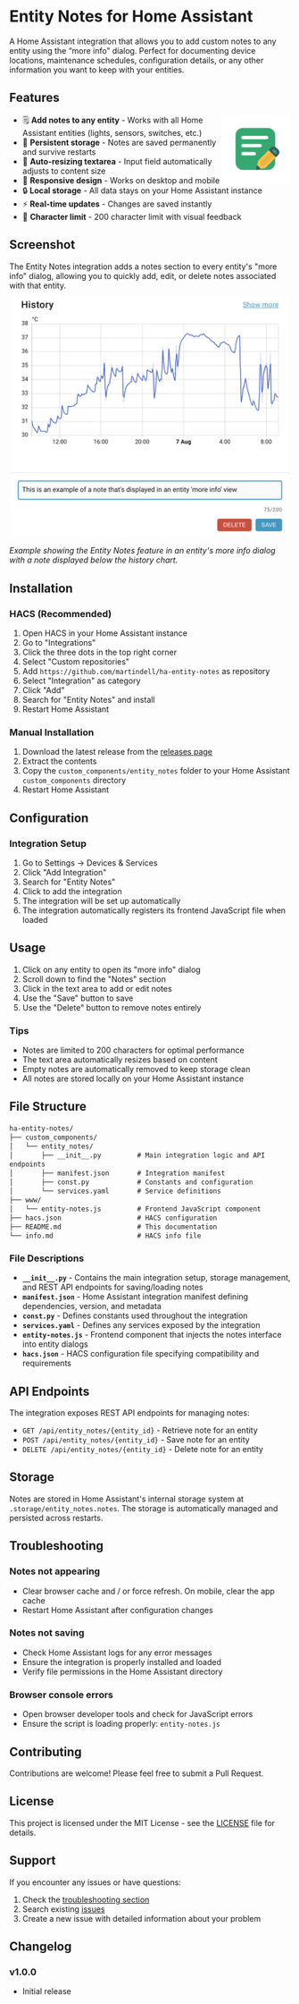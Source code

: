 # Entity Notes for Home Assistant

A Home Assistant integration that allows you to add custom notes to any entity using the
“more info” dialog. Perfect for documenting device locations, maintenance schedules,
configuration details, or any other information you want to keep with your entities.


## Features
<img
  src="icon.png"
  alt="Entity Notes in action"
  width="125"
  align="right"
/>
- 🗒️ **Add notes to any entity** - Works with all Home Assistant entities (lights, sensors, switches, etc.)
- 💾 **Persistent storage** - Notes are saved permanently and survive restarts
- 🎨 **Auto-resizing textarea** - Input field automatically adjusts to content size
- 📱 **Responsive design** - Works on desktop and mobile
- 🔒 **Local storage** - All data stays on your Home Assistant instance
- ⚡ **Real-time updates** - Changes are saved instantly
- 🎯 **Character limit** - 200 character limit with visual feedback

## Screenshot

The Entity Notes integration adds a notes section to every entity's "more info" dialog, allowing you to quickly add, edit, or delete notes associated with that entity.

<div align="center">
  <img src="screenshot.png" alt="Entity Notes in action" width="500">
</div>

*Example showing the Entity Notes feature in an entity's more info dialog with a note displayed below the history chart.*

## Installation

### HACS (Recommended)

1. Open HACS in your Home Assistant instance
2. Go to "Integrations"
3. Click the three dots in the top right corner
4. Select "Custom repositories"
5. Add `https://github.com/martindell/ha-entity-notes` as repository
6. Select "Integration" as category
7. Click "Add"
8. Search for "Entity Notes" and install
9. Restart Home Assistant

### Manual Installation

1. Download the latest release from the [releases page](https://github.com/martindell/ha-entity-notes/releases)
2. Extract the contents
3. Copy the `custom_components/entity_notes` folder to your Home Assistant `custom_components` directory
4. Restart Home Assistant

## Configuration

### Integration Setup

1. Go to Settings → Devices & Services
2. Click "Add Integration"
3. Search for "Entity Notes"
4. Click to add the integration
5. The integration will be set up automatically
6. The integration automatically registers its frontend JavaScript file when loaded

## Usage

1. Click on any entity to open its "more info" dialog
2. Scroll down to find the "Notes" section
3. Click in the text area to add or edit notes
4. Use the "Save" button to save
5. Use the "Delete" button to remove notes entirely

### Tips

- Notes are limited to 200 characters for optimal performance
- The text area automatically resizes based on content
- Empty notes are automatically removed to keep storage clean
- All notes are stored locally on your Home Assistant instance

## File Structure

```
ha-entity-notes/
├── custom_components/
│   └── entity_notes/
│       ├── __init__.py         # Main integration logic and API endpoints
│       ├── manifest.json       # Integration manifest
│       ├── const.py            # Constants and configuration
│       └── services.yaml       # Service definitions
├── www/
│   └── entity-notes.js         # Frontend JavaScript component
├── hacs.json                   # HACS configuration
├── README.md                   # This documentation
└── info.md                     # HACS info file
```

### File Descriptions

- **`__init__.py`** - Contains the main integration setup, storage management, and REST API endpoints for saving/loading notes
- **`manifest.json`** - Home Assistant integration manifest defining dependencies, version, and metadata
- **`const.py`** - Defines constants used throughout the integration
- **`services.yaml`** - Defines any services exposed by the integration
- **`entity-notes.js`** - Frontend component that injects the notes interface into entity dialogs
- **`hacs.json`** - HACS configuration file specifying compatibility and requirements

## API Endpoints

The integration exposes REST API endpoints for managing notes:

- `GET /api/entity_notes/{entity_id}` - Retrieve note for an entity
- `POST /api/entity_notes/{entity_id}` - Save note for an entity
- `DELETE /api/entity_notes/{entity_id}` - Delete note for an entity

## Storage

Notes are stored in Home Assistant's internal storage system at `.storage/entity_notes.notes`. The storage is automatically managed and persisted across restarts.

## Troubleshooting

### Notes not appearing
- Clear browser cache and / or force refresh.  On mobile, clear the app cache
- Restart Home Assistant after configuration changes

### Notes not saving
- Check Home Assistant logs for any error messages
- Ensure the integration is properly installed and loaded
- Verify file permissions in the Home Assistant directory

### Browser console errors
- Open browser developer tools and check for JavaScript errors
- Ensure the script is loading properly: `entity-notes.js`

## Contributing

Contributions are welcome! Please feel free to submit a Pull Request.

## License

This project is licensed under the MIT License - see the [LICENSE](LICENSE) file for details.

## Support

If you encounter any issues or have questions:

1. Check the [troubleshooting section](#troubleshooting)
2. Search existing [issues](https://github.com/martindell/ha-entity-notes/issues)
3. Create a new issue with detailed information about your problem

## Changelog

### v1.0.0
- Initial release
